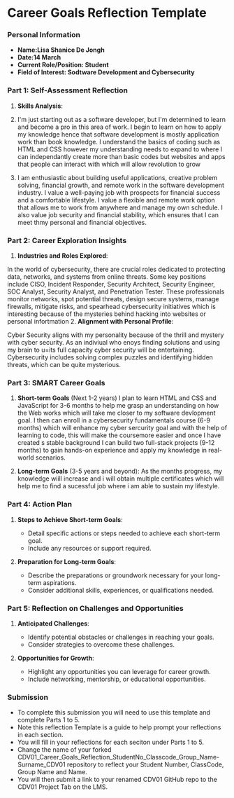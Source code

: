 
# Career Goals Reflection Template

### Personal Information

- **Name:Lisa Shanice De Jongh**
- **Date:14 March**
- **Current Role/Position: Student**
- **Field of Interest: Sodtware Development and Cybersecurity**

### Part 1: Self-Assessment Reflection

1. **Skills Analysis**:

1. I'm just starting out as a software developer, but I'm determined to learn and become a pro in this area of work. I begin to learn on how to apply my knowledge hence that software development is mostly application work than book knowledge. I understand the basics of coding such as HTML and CSS however my understanding needs to expand to where I can independantly create more than basic codes but websites and apps that people can interact with which will allow revolution to grow

2. I am enthusiastic about building useful applications, creative problem solving, financial growth, and remote work in the software development industry.  I value a well-paying job with prospects for financial success and a comfortable lifestyle.  I value a flexible and remote work option that allows me to work from anywhere and manage my own schedule.  I also value job security and financial stability, which ensures that I can meet thmy personal and financial objectives.

### Part 2: Career Exploration Insights

1. **Industries and Roles Explored**:
    
In the world of cybersecurity, there are crucial roles dedicated to protecting data, networks, and systems from online threats. Some key positions include CISO, Incident Responder, Security Architect, Security Engineer, SOC Analyst, Security Analyst, and Penetration Tester. These professionals monitor networks, spot potential threats, design secure systems, manage firewalls, mitigate risks, and spearhead cybersecurity initiatives which is interesting because of the mysteries behind hacking into websites or personal infortmation
2. **Alignment with Personal Profile**:
    
Cyber Security aligns with my personality because of the thrill and mystery with cyber security. As an indiviual who enoys finding solutions and using my brain to u=its full capacity cyber security will be entertaining. Cybersecurity includes solving complex puzzles and identifying hidden threats, which can be quite mysterious.

### Part 3: SMART Career Goals

1. **Short-term Goals** (Next 1-2 years)
   I plan to learn HTML and CSS and JavaScript for 3-6 months to help me grasp an understanding on how the Web works which will take me closer to my software devlopment goal. I then can enroll in a cybersecurity fundamentals course (6-9 months) which will enhance my cyber sercurity goal and with the help of learning to code, this will make the coursemore easier and once I have created s stable background I can build two full-stack projects (9-12 months) to gain hands-on experience and apply my knowledge in real-world scenarios. 
   
2. **Long-term Goals** (3-5 years and beyond):
    As the months progress, my knowledge wiill increase and i will obtain multiple certificates which will help me to find a sucessful job where i am able to sustain my lifestyle.

### Part 4: Action Plan

1. **Steps to Achieve Short-term Goals**:
    
    - Detail specific actions or steps needed to achieve each short-term goal.
    - Include any resources or support required.
2. **Preparation for Long-term Goals**:
    
    - Describe the preparations or groundwork necessary for your long-term aspirations.
    - Consider additional skills, experiences, or qualifications needed.

### Part 5: Reflection on Challenges and Opportunities

1. **Anticipated Challenges**:
    
    - Identify potential obstacles or challenges in reaching your goals.
    - Consider strategies to overcome these challenges.
2. **Opportunities for Growth**:
    
    - Highlight any opportunities you can leverage for career growth.
    - Include networking, mentorship, or educational opportunities.

### Submission

- To complete this submission you will need to use this template and complete Parts 1 to 5.
- Note this reflection Template is a guide to help prompt your reflections in each section.
- You will fill in your reflections for each seciton under Parts 1 to 5.
- Change the name of your forked CDV01_Career_Goals_Reflection_StudentNo_Classcode_Group_Name-Surname_CDV01 repository to reflect your Student Number, ClassCode, Group Name and Name.
- You will then submit a link to your renamed CDV01 GitHub repo to the CDV01 Project Tab on the LMS.


